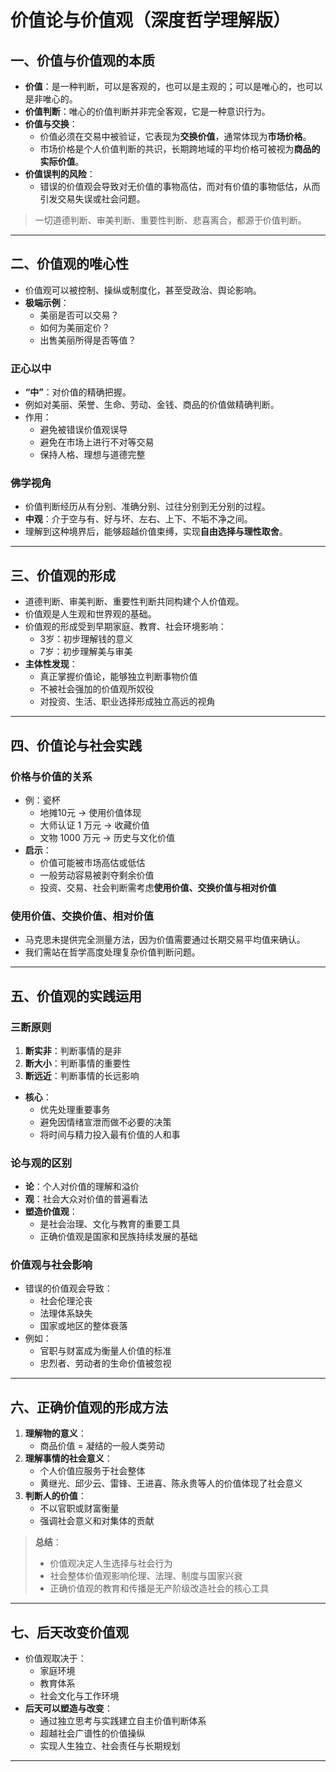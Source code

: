 # 价值论与价值观（深度哲学理解版）

## 一、价值与价值观的本质

- **价值**：是一种判断，可以是客观的，也可以是主观的；可以是唯心的，也可以是非唯心的。
- **价值判断**：唯心的价值判断并非完全客观，它是一种意识行为。
- **价值与交换**：
  - 价值必须在交易中被验证，它表现为**交换价值**，通常体现为**市场价格**。
  - 市场价格是个人价值判断的共识，长期跨地域的平均价格可被视为**商品的实际价值**。
- **价值误判的风险**：
  - 错误的价值观会导致对无价值的事物高估，而对有价值的事物低估，从而引发交易失误或社会问题。

> 一切道德判断、审美判断、重要性判断、悲喜离合，都源于价值判断。

---

## 二、价值观的唯心性

- 价值观可以被控制、操纵或制度化，甚至受政治、舆论影响。
- **极端示例**：
  - 美丽是否可以交易？
  - 如何为美丽定价？
  - 出售美丽所得是否等值？

### 正心以中
- **“中”**：对价值的精确把握。
- 例如对美丽、荣誉、生命、劳动、金钱、商品的价值做精确判断。
- 作用：
  - 避免被错误价值观误导
  - 避免在市场上进行不对等交易
  - 保持人格、理想与道德完整

### 佛学视角
- 价值判断经历从有分别、准确分别、过往分别到无分别的过程。
- **中观**：介于空与有、好与坏、左右、上下、不垢不净之间。
- 理解到这种境界后，能够超越价值束缚，实现**自由选择与理性取舍**。

---

## 三、价值观的形成

- 道德判断、审美判断、重要性判断共同构建个人价值观。
- 价值观是人生观和世界观的基础。
- 价值观的形成受到早期家庭、教育、社会环境影响：
  - 3岁：初步理解钱的意义
  - 7岁：初步理解美与审美
- **主体性发现**：
  - 真正掌握价值论，能够独立判断事物价值
  - 不被社会强加的价值观所奴役
  - 对投资、生活、职业选择形成独立高远的视角

---

## 四、价值论与社会实践

### 价格与价值的关系
- 例：瓷杯
  - 地摊10元 → 使用价值体现
  - 大师认证 1 万元 → 收藏价值
  - 文物 1000 万元 → 历史与文化价值
- **启示**：
  - 价值可能被市场高估或低估
  - 一般劳动容易被剥夺剩余价值
  - 投资、交易、社会判断需考虑**使用价值、交换价值与相对价值**

### 使用价值、交换价值、相对价值
- 马克思未提供完全测量方法，因为价值需要通过长期交易平均值来确认。
- 我们需站在哲学高度处理复杂价值判断问题。

---

## 五、价值观的实践运用

### 三断原则
1. **断实非**：判断事情的是非
2. **断大小**：判断事情的重要性
3. **断远近**：判断事情的长远影响

- **核心**：
  - 优先处理重要事务
  - 避免因情绪宣泄而做不必要的决策
  - 将时间与精力投入最有价值的人和事

### 论与观的区别
- **论**：个人对价值的理解和溢价
- **观**：社会大众对价值的普遍看法
- **塑造价值观**：
  - 是社会治理、文化与教育的重要工具
  - 正确价值观是国家和民族持续发展的基础

### 价值观与社会影响
- 错误的价值观会导致：
  - 社会伦理沦丧
  - 法理体系缺失
  - 国家或地区的整体衰落
- 例如：
  - 官职与财富成为衡量人价值的标准
  - 忠烈者、劳动者的生命价值被忽视

---

## 六、正确价值观的形成方法

1. **理解物的意义**：
   - 商品价值 = 凝结的一般人类劳动
2. **理解事情的社会意义**：
   - 个人价值应服务于社会整体
   - 黄继光、邱少云、雷锋、王进喜、陈永贵等人的价值体现了社会意义
3. **判断人的价值**：
   - 不以官职或财富衡量
   - 强调社会意义和对集体的贡献

> **总结**：
> - 价值观决定人生选择与社会行为
> - 社会整体价值观影响伦理、法理、制度与国家兴衰
> - 正确价值观的教育和传播是无产阶级改造社会的核心工具

---

## 七、后天改变价值观

- 价值观取决于：
  - 家庭环境
  - 教育体系
  - 社会文化与工作环境
- **后天可以塑造与改变**：
  - 通过独立思考与实践建立自主价值判断体系
  - 超越社会广谱性的价值操纵
  - 实现人生独立、社会责任与长期规划

---
